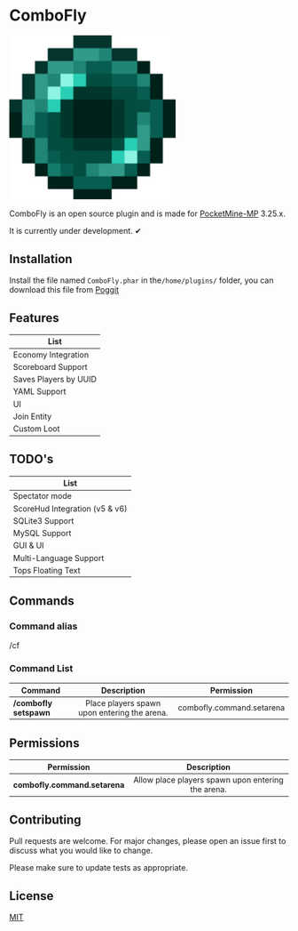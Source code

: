 # ComboFly

<img width=300 src="https://raw.githubusercontent.com/MXJosueDev/ComboFly/main/assets/icon.png"></img>

ComboFly is an open source plugin and is made for [PocketMine-MP](https://github.com/pmmp/PocketMine-MP) 3.25.x.

It is currently under development. ✔

## Installation

Install the file named `ComboFly.phar` in the`/home/plugins/` folder, you can download this file from [Poggit](https://poggit.pmmp.io/plugins)

## Features

| List |
|-|
| Economy Integration |
| Scoreboard Support |
| Saves Players by UUID |
| YAML Support |
| UI |
| Join Entity |
| Custom Loot |

## TODO's

| List |
|-|
| Spectator mode |
| ScoreHud Integration (v5 & v6) |
| SQLite3 Support |
| MySQL Support |
| GUI & UI |
| Multi-Language Support |
| Tops Floating Text |

## Commands

### Command alias

/cf

### Command List

| Command | Description | Permission |
|-|:-:|:-:|
| **/combofly setspawn** | Place players spawn upon entering the arena. | combofly.command.setarena |

## Permissions

| Permission | Description |
|-|:-:|
| **combofly.command.setarena** | Allow place players spawn upon entering the arena. |

## Contributing

Pull requests are welcome. For major changes, please open an issue first to discuss what you would like to change.

Please make sure to update tests as appropriate.

## License

[MIT](https://choosealicense.com/licenses/mit/)
